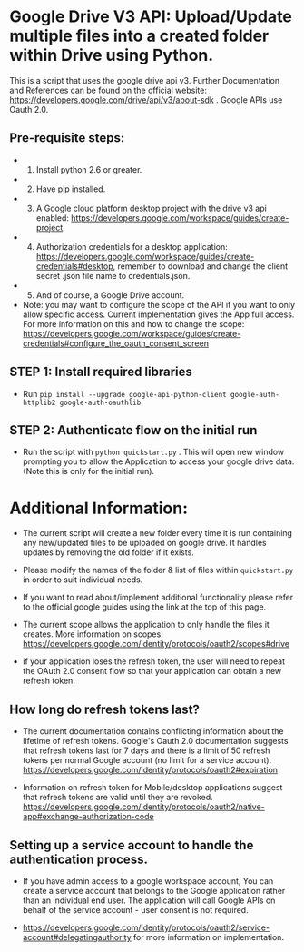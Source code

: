 # Google Drive V3 API: Upload/Update multiple files into a created folder within Drive using Python.

This is a script that uses the google drive api v3. Further Documentation and References can be found on the official website: https://developers.google.com/drive/api/v3/about-sdk . Google APIs use Oauth 2.0.


## Pre-requisite steps:

* 1. Install python 2.6 or greater.
* 2. Have pip installed.
* 3. A Google cloud platform desktop project with the drive v3 api enabled: https://developers.google.com/workspace/guides/create-project
* 4. Authorization credentials for a desktop application: https://developers.google.com/workspace/guides/create-credentials#desktop, remember to download and change the client secret .json file name to credentials.json.
* 5. And of course, a Google Drive account.
* Note: you may want to configure the scope of the API if you want to only allow specific access. Current implementation gives the App full access. For more information on this and how to change the scope: https://developers.google.com/workspace/guides/create-credentials#configure_the_oauth_consent_screen

## STEP 1: Install required libraries 
* Run   `pip install --upgrade google-api-python-client google-auth-httplib2 google-auth-oauthlib`

## STEP 2: Authenticate flow on the initial run
* Run the script with `python quickstart.py`  . This will open new window prompting you to allow the Application to access your google drive data. (Note this is only for the initial run).

# Additional Information:

* The current script will create a new folder every time it is run containing any new/updated files to be uploaded on google drive. It handles updates by removing the old folder if it exists.
* Please modify the names of the folder & list of files within `quickstart.py` in order to suit individual needs.
* If you want to read about/implement additional functionality please refer to the official google guides using the link at the top of this page.
*  The current scope allows the application to only handle the files it creates. More information on scopes: https://developers.google.com/identity/protocols/oauth2/scopes#drive

*  if your application loses the refresh token, the user will need to repeat the OAuth 2.0 consent flow so that your application can obtain a new refresh token.

## How long do refresh tokens last?

* The current documentation contains conflicting information about the lifetime of refresh tokens. Google's Oauth 2.0 documentation suggests that refresh tokens last for 7 days and there is a limit of 50 refresh tokens per normal Google account (no limit for a service account). https://developers.google.com/identity/protocols/oauth2#expiration

*  Information on refresh token for Mobile/desktop applications suggest that refresh tokens are valid until they are revoked. https://developers.google.com/identity/protocols/oauth2/native-app#exchange-authorization-code

## Setting up a service account to handle the authentication process.

* If you have admin access to a google workspace account, You can create a service account that belongs to the Google application rather than an individual end user. The application will call Google APIs on behalf of the service account - user consent is not required. 

* https://developers.google.com/identity/protocols/oauth2/service-account#delegatingauthority for more information on implementation.


